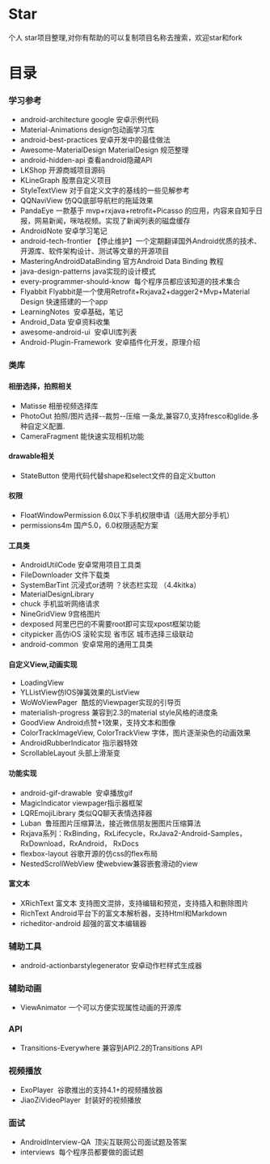 # Star
个人 star项目整理,对你有帮助的可以复制项目名称去搜索，欢迎star和fork

# 目录 


### 学习参考
* android-architecture google 安卓示例代码
* Material-Animations design包动画学习库
* android-best-practices 安卓开发中的最佳做法
* Awesome-MaterialDesign MaterialDesign 规范整理
* android-hidden-api 查看android隐藏API
* LKShop 开源商城项目源码
* KLineGraph 股票自定义项目
* StyleTextView 对于自定义文字的基线的一些见解参考
* QQNaviView 仿QQ底部导航栏的拖延效果
* PandaEye 一款基于 mvp+rxjava+retrofit+Picasso 的应用，内容来自知乎日报，网易新闻，咪咕视频。实现了新闻列表的磁盘缓存
* AndroidNote 安卓学习笔记
* android-tech-frontier 【停止维护】一个定期翻译国外Android优质的技术、开源库、软件架构设计、测试等文章的开源项目
* MasteringAndroidDataBinding 官方Android Data Binding 教程
* java-design-patterns  java实现的设计模式
* every-programmer-should-know  每个程序员都应该知道的技术集合
* Flyabbit Flyabbit是一个使用Retrofit+Rxjava2+dagger2+Mvp+Material Design 快速搭建的一个app
* LearningNotes  安卓基础，笔记
* Android_Data 安卓资料收集
* awesome-android-ui  安卓UI库列表
* Android-Plugin-Framework  安卓插件化开发，原理介绍
### 类库

#### 相册选择，拍照相关
* Matisse 相册视频选择库 
* PhotoOut 拍照/图片选择--裁剪--压缩 一条龙,兼容7.0,支持fresco和glide.多种自定义配置.
* CameraFragment 能快速实现相机功能 

#### drawable相关
* StateButton 使用代码代替shape和select文件的自定义button 

#### 权限
* FloatWindowPermission 6.0以下手机权限申请（适用大部分手机）
* permissions4m 国产5.0，6.0权限适配方案

#### 工具类
* AndroidUtilCode 安卓常用项目工具类
* FileDownloader 文件下载类
* SystemBarTint 沉浸式or透明 ？状态栏实现 （4.4kitka）
* MaterialDesignLibrary
* chuck 手机监听网络请求
* NineGridView 9宫格图片
* dexposed 阿里巴巴的不需要root即可实现xpost框架功能
* citypicker 高仿iOS 滚轮实现 省市区 城市选择三级联动
* android-common  安卓常用的通用工具类

#### 自定义View,动画实现
* LoadingView 
* YLListView仿IOS弹簧效果的ListView
* WoWoViewPager  酷炫的Viewpager实现的引导页
* materialish-progress 兼容到2.3的material style风格的进度条
* GoodView Android点赞+1效果，支持文本和图像
* ColorTrackImageView, ColorTrackView 字体，图片逐渐染色的动画效果
* AndroidRubberIndicator 指示器特效
* ScrollableLayout 头部上滑渐变

#### 功能实现
* android-gif-drawable  安卓播放gif
* MagicIndicator viewpager指示器框架
* LQREmojiLibrary 类似QQ聊天表情选择器
* Luban  鲁班图片压缩算法，接近微信朋友圈图片压缩算法
* Rxjava系列：RxBinding，RxLifecycle，RxJava2-Android-Samples，RxDownload，RxAndroid， RxDocs
* flexbox-layout 谷歌开源的仿css的flex布局
* NestedScrollWebView 使webview兼容嵌套滑动的view

#### 富文本
* XRichText 富文本 支持图文混排，支持编辑和预览，支持插入和删除图片
* RichText  Android平台下的富文本解析器，支持Html和Markdown
* richeditor-android 超强的富文本编辑器


### 辅助工具
* android-actionbarstylegenerator 安卓动作栏样式生成器

### 辅助动画
* ViewAnimator 一个可以方便实现属性动画的开源库


### API
* Transitions-Everywhere 兼容到API2.2的Transitions API

### 视频播放
* ExoPlayer  谷歌推出的支持4.1+的视频播放器
* JiaoZiVideoPlayer  封装好的视频播放

### 面试
* AndroidInterview-QA  顶尖互联网公司面试题及答案
* interviews  每个程序员都要做的面试题  
